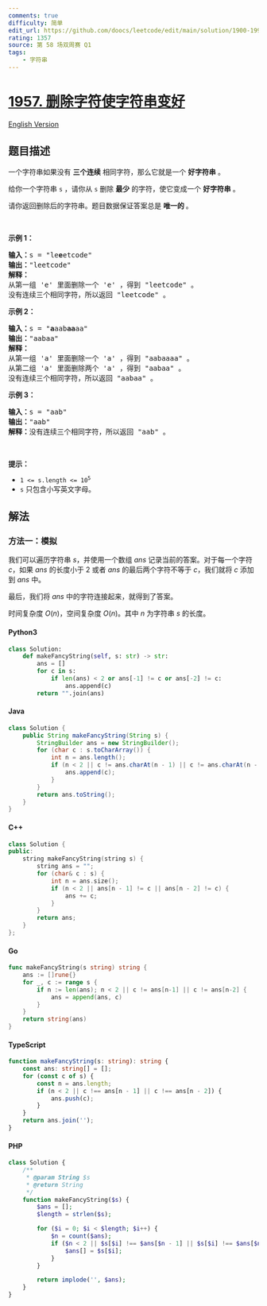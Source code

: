 ```yaml
---
comments: true
difficulty: 简单
edit_url: https://github.com/doocs/leetcode/edit/main/solution/1900-1999/1957.Delete%20Characters%20to%20Make%20Fancy%20String/README.md
rating: 1357
source: 第 58 场双周赛 Q1
tags:
    - 字符串
---
```


<!-- problem:start -->

# [1957. 删除字符使字符串变好](https://leetcode.cn/problems/delete-characters-to-make-fancy-string)

[English Version](/solution/1900-1999/1957.Delete%20Characters%20to%20Make%20Fancy%20String/README_EN.md)

## 题目描述

<!-- description:start -->

<p>一个字符串如果没有 <strong>三个连续</strong>&nbsp;相同字符，那么它就是一个 <strong>好字符串</strong>&nbsp;。</p>

<p>给你一个字符串&nbsp;<code>s</code>&nbsp;，请你从 <code>s</code>&nbsp;删除&nbsp;<strong>最少</strong>&nbsp;的字符，使它变成一个 <strong>好字符串</strong> 。</p>

<p>请你返回删除后的字符串。题目数据保证答案总是 <strong>唯一的 </strong>。</p>

<p>&nbsp;</p>

<p><strong>示例 1：</strong></p>

<pre>
<b>输入：</b>s = "le<strong>e</strong>etcode"
<b>输出：</b>"leetcode"
<strong>解释：</strong>
从第一组 'e' 里面删除一个 'e' ，得到 "leetcode" 。
没有连续三个相同字符，所以返回 "leetcode" 。
</pre>

<p><strong>示例 2：</strong></p>

<pre>
<b>输入：</b>s = "<strong>a</strong>aab<strong>aa</strong>aa"
<b>输出：</b>"aabaa"
<strong>解释：</strong>
从第一组 'a' 里面删除一个 'a' ，得到 "aabaaaa" 。
从第二组 'a' 里面删除两个 'a' ，得到 "aabaa" 。
没有连续三个相同字符，所以返回 "aabaa" 。
</pre>

<p><strong>示例 3：</strong></p>

<pre>
<b>输入：</b>s = "aab"
<b>输出：</b>"aab"
<b>解释：</b>没有连续三个相同字符，所以返回 "aab" 。
</pre>

<p>&nbsp;</p>

<p><strong>提示：</strong></p>

<ul>
	<li><code>1 &lt;= s.length &lt;= 10<sup>5</sup></code></li>
	<li><code>s</code>&nbsp;只包含小写英文字母。</li>
</ul>

<!-- description:end -->

## 解法

<!-- solution:start -->

### 方法一：模拟

我们可以遍历字符串 $s$，并使用一个数组 $\textit{ans}$ 记录当前的答案。对于每一个字符 $c$，如果 $\textit{ans}$ 的长度小于 $2$ 或者 $\textit{ans}$ 的最后两个字符不等于 $c$，我们就将 $c$ 添加到 $\textit{ans}$ 中。

最后，我们将 $\textit{ans}$ 中的字符连接起来，就得到了答案。

时间复杂度 $O(n)$，空间复杂度 $O(n)$。其中 $n$ 为字符串 $s$ 的长度。

<!-- tabs:start -->

#### Python3

```python
class Solution:
    def makeFancyString(self, s: str) -> str:
        ans = []
        for c in s:
            if len(ans) < 2 or ans[-1] != c or ans[-2] != c:
                ans.append(c)
        return "".join(ans)
```

#### Java

```java
class Solution {
    public String makeFancyString(String s) {
        StringBuilder ans = new StringBuilder();
        for (char c : s.toCharArray()) {
            int n = ans.length();
            if (n < 2 || c != ans.charAt(n - 1) || c != ans.charAt(n - 2)) {
                ans.append(c);
            }
        }
        return ans.toString();
    }
}
```

#### C++

```cpp
class Solution {
public:
    string makeFancyString(string s) {
        string ans = "";
        for (char& c : s) {
            int n = ans.size();
            if (n < 2 || ans[n - 1] != c || ans[n - 2] != c) {
                ans += c;
            }
        }
        return ans;
    }
};
```

#### Go

```go
func makeFancyString(s string) string {
	ans := []rune{}
	for _, c := range s {
		if n := len(ans); n < 2 || c != ans[n-1] || c != ans[n-2] {
			ans = append(ans, c)
		}
	}
	return string(ans)
}
```

#### TypeScript

```ts
function makeFancyString(s: string): string {
    const ans: string[] = [];
    for (const c of s) {
        const n = ans.length;
        if (n < 2 || c !== ans[n - 1] || c !== ans[n - 2]) {
            ans.push(c);
        }
    }
    return ans.join('');
}
```

#### PHP

```php
class Solution {
    /**
     * @param String $s
     * @return String
     */
    function makeFancyString($s) {
        $ans = [];
        $length = strlen($s);

        for ($i = 0; $i < $length; $i++) {
            $n = count($ans);
            if ($n < 2 || $s[$i] !== $ans[$n - 1] || $s[$i] !== $ans[$n - 2]) {
                $ans[] = $s[$i];
            }
        }

        return implode('', $ans);
    }
}
```

<!-- tabs:end -->

<!-- solution:end -->

<!-- problem:end -->
